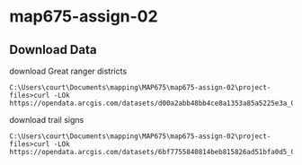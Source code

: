 # map675-assign-02

## Download Data
download Great ranger districts
```shell
C:\Users\court\Documents\mapping\MAP675\map675-assign-02\project-files>curl -LOk https://opendata.arcgis.com/datasets/d00a2abb48bb4ce8a1353a85a5225e3a_0.geojson
```

download trail signs
```shell
C:\Users\court\Documents\mapping\MAP675\map675-assign-02\project-files>curl -LOk https://opendata.arcgis.com/datasets/6bf7755840814beb815826ad51bfa0d5_0.geojson
```

